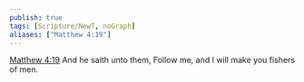 ```yaml
---
publish: true
tags: [Scripture/NewT, noGraph]
aliases: ["Matthew 4:19"]
---
```

[Matthew 4:19](https://churchofjesuschrist.org/study/scriptures/nt/matt/4?lang=eng&id=p19#p19) And he saith unto them, Follow me, and I will make you fishers of men.
